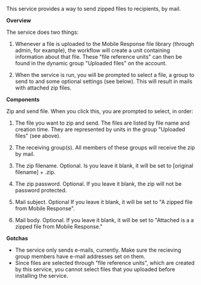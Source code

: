 This service provides a way to send zipped files to recipients, by mail.

**Overview**

The service does two things:

1) Whenever a file is uploaded to the Mobile Response file library (through admin, for example), the workflow will create a unit containing information about that file. These "file reference units" can then be found in the dynamic group "Uploaded files" on the account.

2) When the service is run, you will be prompted to select a file, a group to send to and some optional settings (see below). This will result in mails with attached zip files.

**Components**

Zip and send file. When you click this, you are prompted to select, in order:

1) The file you want to zip and send. The files are listed by file name and creation time. They are represented by units in the group "Uploaded files" (see above).

2) The receiving group(s). All members of these groups will receive the zip by mail.

3) The zip filename. Optional. Is you leave it blank, it will be set to [original filename] + .zip.

4) The zip password. Optional. If you leave it blank, the zip will not be password protected.

5) Mail subject. Optional If you leave it blank, it will be set to "A zipped file from Mobile Response".

6) Mail body. Optional. If you leave it blank, it will be set to "Attached is a a zipped file from Mobile Response."

**Gotchas**

* The service only sends e-mails, currently. Make sure the recieving group members have e-mail addresses set on them.
* Since files are selected through "file reference units", which are created by this service, you cannot select files that you uploaded before installing the service.
